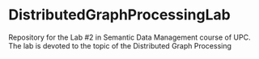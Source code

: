 # DistributedGraphProcessingLab
Repository for the Lab #2 in Semantic Data Management course of UPC. The lab is devoted to the topic of the Distributed Graph Processing
